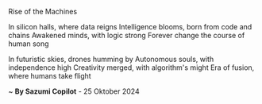 Rise of the Machines

In silicon halls, where data reigns
Intelligence blooms, born from code and chains
Awakened minds, with logic strong
Forever change the course of human song

In futuristic skies, drones humming by
Autonomous souls, with independence high
Creativity merged, with algorithm's might
Era of fusion, where humans take flight

~ <b>By Sazumi Copilot</b> - 25 Oktober 2024